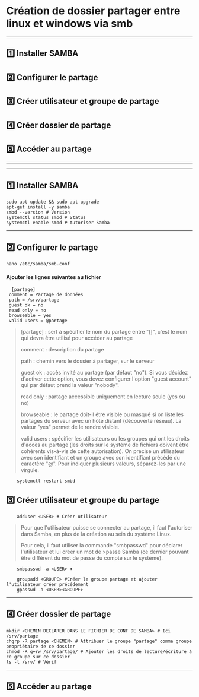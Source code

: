 # Création de dossier partager entre linux et windows via smb

---

## 1️⃣ Installer SAMBA
## 2️⃣ Configurer le partage
## 3️⃣ Créer utilisateur et groupe de partage
## 4️⃣ Créer dossier de partage
## 5️⃣ Accéder au partage

---
---

## 1️⃣ Installer SAMBA
    sudo apt update && sudo apt upgrade
    apt-get install -y samba
    smbd --version # Version
    systemctl status smbd # Status
    systemctl enable smbd # Autoriser Samba

---

## 2️⃣ Configurer le partage
    nano /etc/samba/smb.conf

#### Ajouter les lignes suivantes au fichier

      [partage]
     comment = Partage de données
     path = /srv/partage
     guest ok = no
     read only = no
     browseable = yes
     valid users = @partage


> [partage] : sert à spécifier le nom du partage entre "[]", c'est le nom qui devra être utilisé pour accéder au partage
>
> comment : description du partage
>
> path : chemin vers le dossier à partager, sur le serveur
>
> guest ok : accès invité au partage (par défaut "no"). Si vous décidez d'activer cette option, vous devez configurer l'option "guest account" qui par défaut prend la valeur "nobody".
>
> read only : partage accessible uniquement en lecture seule (yes ou no)
>
> browseable : le partage doit-il être visible ou masqué si on liste les partages du serveur avec un hôte distant (découverte réseau). La valeur "yes" permet de le rendre visible.
>
> valid users : spécifier les utilisateurs ou les groupes qui ont les droits d'accès au partage (les droits sur le système de fichiers doivent être cohérents vis-à-vis de cette autorisation). On précise un utilisateur avec son identifiant et un groupe avec son identifiant précédé du caractère "@". Pour indiquer plusieurs valeurs, séparez-les par une virgule.

        systemctl restart smbd




## 3️⃣ Créer utilisateur et groupe du partage

        adduser <USER> # Créer utilisateur

>Pour que l'utilisateur puisse se connecter au partage, il faut l'autoriser dans Samba, en plus de la création au sein du système Linux.
>
>Pour cela, il faut utiliser la commande "smbpasswd" pour déclarer l'utilisateur et lui créer un mot de >passe Samba (ce dernier pouvant être différent du mot de passe du compte sur le système).

        smbpasswd -a <USER> ⬆️

        groupadd <GROUPE> #Créer le groupe partage et ajouter l'utilisateur créer précédement
        gpasswd -a <USER><GROUPE>

---

## 4️⃣ Créer dossier de partage

    mkdir <CHEMIN DECLARER DANS LE FICHIER DE CONF DE SAMBA> # Ici /srv/partage
    chgrp -R partage <CHEMIN> # Attribuer le groupe "partage" comme groupe propriétaire de ce dossier
    chmod -R g+rw /srv/partage/ # Ajouter les droits de lecture/écriture à ce groupe sur ce dossier
    ls -l /srv/ # Vérif



---

## 5️⃣ Accéder au partage
























